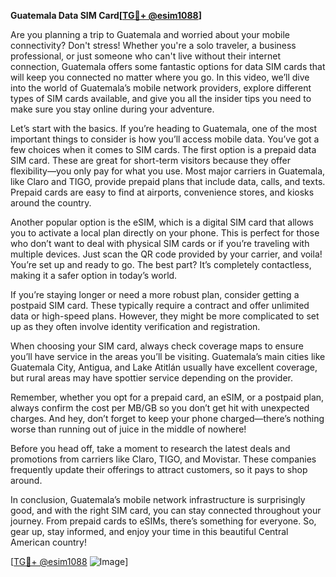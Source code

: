 **Guatemala Data SIM Card[[TG💪+ @esim1088](https://t.me/s/esim1088)]**

Are you planning a trip to Guatemala and worried about your mobile connectivity? Don't stress! Whether you're a solo traveler, a business professional, or just someone who can't live without their internet connection, Guatemala offers some fantastic options for data SIM cards that will keep you connected no matter where you go. In this video, we’ll dive into the world of Guatemala’s mobile network providers, explore different types of SIM cards available, and give you all the insider tips you need to make sure you stay online during your adventure.

Let’s start with the basics. If you’re heading to Guatemala, one of the most important things to consider is how you’ll access mobile data. You’ve got a few choices when it comes to SIM cards. The first option is a prepaid data SIM card. These are great for short-term visitors because they offer flexibility—you only pay for what you use. Most major carriers in Guatemala, like Claro and TIGO, provide prepaid plans that include data, calls, and texts. Prepaid cards are easy to find at airports, convenience stores, and kiosks around the country.

Another popular option is the eSIM, which is a digital SIM card that allows you to activate a local plan directly on your phone. This is perfect for those who don’t want to deal with physical SIM cards or if you’re traveling with multiple devices. Just scan the QR code provided by your carrier, and voila! You’re set up and ready to go. The best part? It’s completely contactless, making it a safer option in today’s world.

If you’re staying longer or need a more robust plan, consider getting a postpaid SIM card. These typically require a contract and offer unlimited data or high-speed plans. However, they might be more complicated to set up as they often involve identity verification and registration.

When choosing your SIM card, always check coverage maps to ensure you’ll have service in the areas you’ll be visiting. Guatemala’s main cities like Guatemala City, Antigua, and Lake Atitlán usually have excellent coverage, but rural areas may have spottier service depending on the provider.

Remember, whether you opt for a prepaid card, an eSIM, or a postpaid plan, always confirm the cost per MB/GB so you don’t get hit with unexpected charges. And hey, don’t forget to keep your phone charged—there’s nothing worse than running out of juice in the middle of nowhere!

Before you head off, take a moment to research the latest deals and promotions from carriers like Claro, TIGO, and Movistar. These companies frequently update their offerings to attract customers, so it pays to shop around.

In conclusion, Guatemala’s mobile network infrastructure is surprisingly good, and with the right SIM card, you can stay connected throughout your journey. From prepaid cards to eSIMs, there’s something for everyone. So, gear up, stay informed, and enjoy your time in this beautiful Central American country!

[[TG💪+ @esim1088](https://t.me/s/esim1088) ![Image](https://i.postimg.cc/Y0z9fWf4/image.png)]